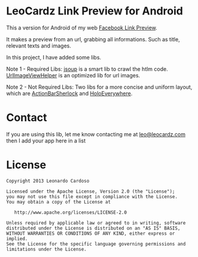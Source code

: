 LeoCardz Link Preview for Android
=================================

This a version for Android of my web [Facebook Link Preview](http://lab.leocardz.com/facebook-link-preview-php--jquery/ "Facebook Link Preview").

It makes a preview from an url, grabbing all informations. Such as title, relevant texts and images.

In this project, I have added some libs.

Note 1 - Required Libs: [jsoup](http://jsoup.org/ "jsoup") is a smart lib to crawl the htlm code. [UrlImageViewHelper](https://github.com/koush/UrlImageViewHelper "UrlImageViewHelper") is an optimized lib for url images.

Note 2 - Not Required Libs: Two libs for a more concise and uniform layout, which are [ActionBarSherlock](http://actionbarsherlock.com/ "ActionBarSherlock") and [HoloEverywhere](https://github.com/Prototik/HoloEverywhere "HoloEverywhere").



Contact
=================================
If you are using this lib, let me know contacting me at leo@leocardz.com then I add your app here in a list


License
=================================

    Copyright 2013 Leonardo Cardoso

    Licensed under the Apache License, Version 2.0 (the "License");
    you may not use this file except in compliance with the License.
    You may obtain a copy of the License at

       http://www.apache.org/licenses/LICENSE-2.0

    Unless required by applicable law or agreed to in writing, software
    distributed under the License is distributed on an "AS IS" BASIS,
    WITHOUT WARRANTIES OR CONDITIONS OF ANY KIND, either express or implied.
    See the License for the specific language governing permissions and
    limitations under the License.
